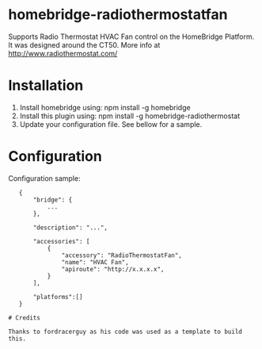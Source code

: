 # homebridge-radiothermostatfan

Supports Radio Thermostat HVAC Fan control on the HomeBridge Platform. It was designed around the CT50. More info at http://www.radiothermostat.com/

# Installation

1. Install homebridge using: npm install -g homebridge
2. Install this plugin using: npm install -g homebridge-radiothermostat
3. Update your configuration file. See bellow for a sample.

# Configuration

Configuration sample:

 ```
    {
        "bridge": {
            ...
        },

        "description": "...",

        "accessories": [
            {
                "accessory": "RadioThermostatFan",
                "name": "HVAC Fan",
                "apiroute": "http://x.x.x.x",
            }
        ],

        "platforms":[]
    }

# Credits

Thanks to fordracerguy as his code was used as a template to build this.